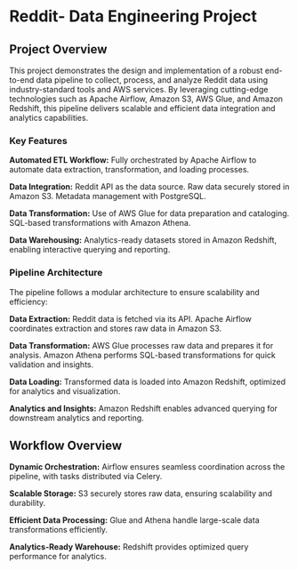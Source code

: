 # Reddit- Data Engineering Project

## Project Overview
This project demonstrates the design and implementation of a robust end-to-end data pipeline to collect, process, and analyze Reddit data using industry-standard tools and AWS services. By leveraging cutting-edge technologies such as Apache Airflow, Amazon S3, AWS Glue, and Amazon Redshift, this pipeline delivers scalable and efficient data integration and analytics capabilities.

### Key Features
**Automated ETL Workflow:** 
Fully orchestrated by Apache Airflow to automate data extraction, transformation, and loading processes.

**Data Integration:**
Reddit API as the data source.
Raw data securely stored in Amazon S3.
Metadata management with PostgreSQL.

**Data Transformation:**
Use of AWS Glue for data preparation and cataloging.
SQL-based transformations with Amazon Athena.

**Data Warehousing:**
Analytics-ready datasets stored in Amazon Redshift, enabling interactive querying and reporting.


### Pipeline Architecture
The pipeline follows a modular architecture to ensure scalability and efficiency:

**Data Extraction:**
Reddit data is fetched via its API.
Apache Airflow coordinates extraction and stores raw data in Amazon S3.

**Data Transformation:**
AWS Glue processes raw data and prepares it for analysis.
Amazon Athena performs SQL-based transformations for quick validation and insights.

**Data Loading:**
Transformed data is loaded into Amazon Redshift, optimized for analytics and visualization.

**Analytics and Insights:**
Amazon Redshift enables advanced querying for downstream analytics and reporting.


## Workflow Overview

**Dynamic Orchestration:** Airflow ensures seamless coordination across the pipeline, with tasks distributed via Celery.

**Scalable Storage:** S3 securely stores raw data, ensuring scalability and durability.

**Efficient Data Processing:** Glue and Athena handle large-scale data transformations efficiently.

**Analytics-Ready Warehouse:** Redshift provides optimized query performance for analytics.

